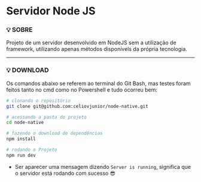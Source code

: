 # Servidor Node JS
<h3><b>💡 SOBRE</b></h3>
<p>Projeto de um servidor desenvolvido em NodeJS sem a utilização de framework, utilizando apenas métodos disponívels da própria tecnologia.</p>

___

<h3><b>💡 DOWNLOAD</b></h3>
<p>Os comandos abaixo se referem ao terminal do Git Bash, mas testes foram feitos tanto no cmd como no Powershell e tudo ocorreu bem:</p>

~~~bash
# clonando o repositório
git clone git@github.com:celiovjunior/node-native.git

# acessando a pasta do projeto
cd node-native

# fazendo o download de dependências
npm install

# rodando o Projeto
npm run dev
~~~

* Ser aparecer uma mensagem dizendo `Server is running`, significa que o servidor está rodando com sucesso 😎